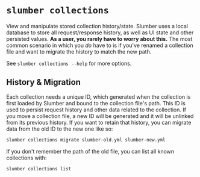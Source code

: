 # `slumber collections`

View and manipulate stored collection history/state. Slumber uses a local database to store all request/response history, as well as UI state and other persisted values. **As a user, you rarely have to worry about this.** The most common scenario in which you _do_ have to is if you've renamed a collection file and want to migrate the history to match the new path.

See `slumber collections --help` for more options.

## History & Migration

Each collection needs a unique ID, which generated when the collection is first loaded by Slumber and bound to the collection file's path. This ID is used to persist request history and other data related to the collection. If you move a collection file, a new ID will be generated and it will be unlinked from its previous history. If you want to retain that history, you can migrate data from the old ID to the new one like so:

```sh
slumber collections migrate slumber-old.yml slumber-new.yml
```

If you don't remember the path of the old file, you can list all known collections with:

```sh
slumber collections list
```
